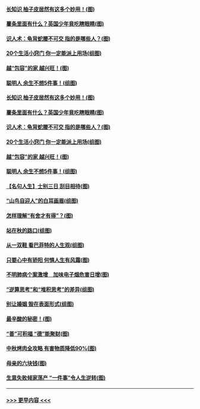#### [长知识 柚子皮居然有这多个妙用！(图)](../pages/p8/907425.md?t=09171055) 
#### [薯条里面有什么？英国少年竟吃瞎眼睛(图)](../pages/p8/907381.md?t=09171055) 
#### [识人术：龟背蛇腰不可交 指的是哪些人？(图)](../pages/p8/907503.md?t=09171055) 
#### [20个生活小窍门 你一定能派上用场(组图)](../pages/p8/907510.md?t=09171055) 
#### [越“包容”的家 越兴旺！(图)](../pages/p8/907328.md?t=09171055) 
#### [聪明人 余生不想5件事！(组图)](../pages/p8/907364.md?t=09171055) 
#### [长知识 柚子皮居然有这多个妙用！(图)](../pages/p8/907425.md?t=09171055) 
#### [薯条里面有什么？英国少年竟吃瞎眼睛(图)](../pages/p8/907381.md?t=09171055) 
#### [识人术：龟背蛇腰不可交 指的是哪些人？(图)](../pages/p8/907503.md?t=09171055) 
#### [20个生活小窍门 你一定能派上用场(组图)](../pages/p8/907510.md?t=09171055) 
#### [越“包容”的家 越兴旺！(图)](../pages/p8/907328.md?t=09171055) 
#### [聪明人 余生不想5件事！(组图)](../pages/p8/907364.md?t=09171055) 
#### [【名句人生】士别三日 刮目相待(图)](../pages/p8/906988.md?t=09171055) 
#### [“山鸟自迎人”的白耳画眉(组图)](../pages/p8/907332.md?t=09171055) 
#### [怎样理解“有舍才有得”？(图)](../pages/p8/906872.md?t=09171055) 
#### [站在秋的路口(组图)](../pages/p8/906914.md?t=09171055) 
#### [从一双鞋 看巴菲特的人生观(组图)](../pages/p8/907311.md?t=09171055) 
#### [只要心中有骄阳 何惧人生有风霜(图)](../pages/p8/907320.md?t=09171055) 
#### [不明肺病个案激增　加味电子烟危害日增(图)](../pages/p8/907307.md?t=09171055) 
#### [“逆算思考”和“堆积思考”的差异(组图)](../pages/p8/907229.md?t=09171055) 
#### [别让婚姻 毁在表面形式(组图)](../pages/p8/907118.md?t=09171055) 
#### [最辛酸的秘密！(图)](../pages/p8/906327.md?t=09171055) 
#### [“善”可积福 “德”能聚财(图)](../pages/p8/906906.md?t=09171055) 
#### [中秋烤肉全攻略 有害物质降低90%(图)](../pages/p8/907227.md?t=09171055) 
#### [母亲的六块钱(图)](../pages/p8/907107.md?t=09171055) 
#### [生意失败倾家荡产 “一件事”令人生逆转(图)](../pages/p8/907101.md?t=09171055) 

----
#### [ >>> 更早内容 <<< ](../indexes/p8-earlier.md)
